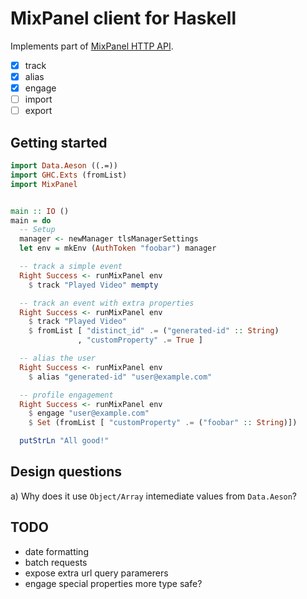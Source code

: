 # MixPanel client for Haskell

Implements part of [MixPanel HTTP API](https://mixpanel.com/help/reference/http).

- [x] track
- [x] alias
- [x] engage
- [ ] import
- [ ] export

## Getting started

```haskell
import Data.Aeson ((.=))
import GHC.Exts (fromList)
import MixPanel


main :: IO ()
main = do
  -- Setup
  manager <- newManager tlsManagerSettings
  let env = mkEnv (AuthToken "foobar") manager

  -- track a simple event
  Right Success <- runMixPanel env
    $ track "Played Video" mempty

  -- track an event with extra properties
  Right Success <- runMixPanel env
    $ track "Played Video"
    $ fromList [ "distinct_id" .= ("generated-id" :: String)
               , "customProperty" .= True ]

  -- alias the user
  Right Success <- runMixPanel env
    $ alias "generated-id" "user@example.com"

  -- profile engagement
  Right Success <- runMixPanel env
    $ engage "user@example.com"
    $ Set (fromList [ "customProperty" .= ("foobar" :: String)])

  putStrLn "All good!"
```

## Design questions

a) Why does it use `Object/Array` intemediate values from `Data.Aeson`?


## TODO

- date formatting
- batch requests
- expose extra url query paramerers
- engage special properties more type safe?
